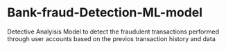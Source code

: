 # Bank-fraud-Detection-ML-model
Detective Analyisis Model to detect the fraudulent transactions performed through user accounts based on the previos transaction history and data 
